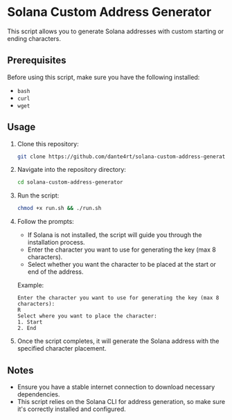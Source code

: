 # Solana Custom Address Generator

This script allows you to generate Solana addresses with custom starting or ending characters.

## Prerequisites

Before using this script, make sure you have the following installed:
- `bash`
- `curl`
- `wget`

## Usage

1. Clone this repository:

   ```bash
   git clone https://github.com/dante4rt/solana-custom-address-generator.git
   ```

2. Navigate into the repository directory:

   ```bash
   cd solana-custom-address-generator
   ```

3. Run the script:

   ```bash
   chmod +x run.sh && ./run.sh
   ```

4. Follow the prompts:
   - If Solana is not installed, the script will guide you through the installation process.
   - Enter the character you want to use for generating the key (max 8 characters).
   - Select whether you want the character to be placed at the start or end of the address.
   
   Example:
   
   ```plaintext
   Enter the character you want to use for generating the key (max 8 characters):
   R
   Select where you want to place the character:
   1. Start
   2. End
   ```

5. Once the script completes, it will generate the Solana address with the specified character placement.

## Notes

- Ensure you have a stable internet connection to download necessary dependencies.
- This script relies on the Solana CLI for address generation, so make sure it's correctly installed and configured.